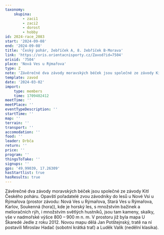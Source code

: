 ```yaml
---
taxonomy:
    skupina:
        - zaci1
        - zaci2
        - dorost
        - hobby
id: 2024-race_2083
start: '2024-09-08'
end: '2024-09-08'
title: 'Český pohár, žebříček A, 8. žebříček B-Morava'
link: 'https://oris.orientacnisporty.cz/Zavod?id=7504'
orisid: '7504'
place: 'Nová Ves u Rýmařova'
type: Z
note: 'Závěrečné dva závody moravských béček jsou společné ze závody Kitl Českého poháru. Opavští pořadatelé zvou závodníky do lesů u Nové Vsi u Rýmařova (prostor závodu: Nová Ves u Rýmařova, Stará Ves u Rýmařova, Karlov, Soukenná (hora)), kde je horský les, s množstvím bažinek a melioračních rýh, i množstvím světlých hustníků, jsou tam kameny, skalky, vše v nadmořské výšce 800 – 900 m n. m. V prostoru již byla mapa U Škaredé Jedle z roku 2012. Novou mapu dělá Jan Potštejnský, tratě na ní postavili Miroslav Hadač (sobotní krátká trať) a Luděk Valík (nedělní klasika).'
template: zavod
date: '2024-03-02'
import:
    type: members
    time: 1709402412
meetTime: ''
meetPlace: ''
eventTypeDescription: ''
startTime: ''
map: ''
terrain: ''
transport: ''
accomodation: ''
food: ''
leader: Drbča
return: ''
price: ''
program: ''
thingsToTake: ''
signups: ''
gps: '49.99039, 17.26309'
hasStartlist: true
hasResults: true
---
```


Závěrečné dva závody moravských béček jsou společné ze závody Kitl Českého poháru. Opavští pořadatelé zvou závodníky do lesů u Nové Vsi u Rýmařova (prostor závodu: Nová Ves u Rýmařova, Stará Ves u Rýmařova, Karlov, Soukenná (hora)), kde je horský les, s množstvím bažinek a melioračních rýh, i množstvím světlých hustníků, jsou tam kameny, skalky, vše v nadmořské výšce 800 – 900 m n. m. V prostoru již byla mapa U Škaredé Jedle z roku 2012. Novou mapu dělá Jan Potštejnský, tratě na ní postavili Miroslav Hadač (sobotní krátká trať) a Luděk Valík (nedělní klasika).
